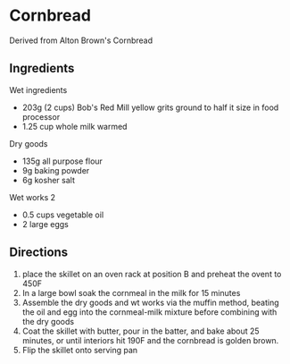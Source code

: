 # Cornbread

Derived from Alton Brown's Cornbread

## Ingredients

Wet ingredients
 - 203g (2 cups) Bob's Red Mill yellow grits ground to half it size in food processor
 - 1.25 cup whole milk warmed

Dry goods
 - 135g all purpose flour
 - 9g baking powder
 - 6g kosher salt
 
Wet works 2
 - 0.5 cups vegetable oil
 - 2 large eggs

## Directions
 1. place the skillet on an oven rack at position B and preheat the ovent to 450F
 1. In a large bowl soak the cornmeal in the milk for 15 minutes
 1. Assemble the dry goods and wt works via the muffin method, beating the oil and egg into the cornmeal-milk mixture before combining with the dry goods
 1. Coat the skillet with butter, pour in the batter, and bake about 25 minutes, or until interiors hit 190F and the cornbread is golden brown.
 1. Flip the skillet onto serving pan
